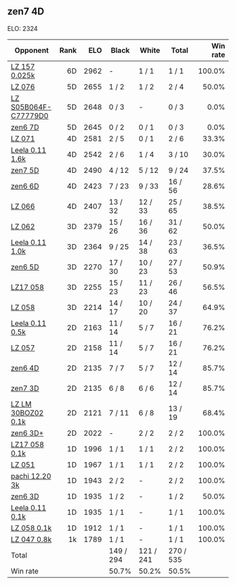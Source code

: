 ## zen7 4D ##

ELO: 2324

Opponent | Rank | ELO | Black | White | Total | Win rate
---------|-----:|----:|-------|-------|-------|-------:
[LZ 157 0.025k](LZ%20157%200.025k.md) | 6D | 2962 | - | 1 / 1 | 1 / 1 | 100.0%
[LZ 076](LZ%20076.md) | 5D | 2655 | 1 / 2 | 1 / 2 | 2 / 4 | 50.0%
[LZ S05B064F-C77779D0](LZ%20S05B064F-C77779D0.md) | 5D | 2648 | 0 / 3 | - | 0 / 3 | 0.0%
[zen6 7D](zen6%207D.md) | 5D | 2645 | 0 / 2 | 0 / 1 | 0 / 3 | 0.0%
[LZ 071](LZ%20071.md) | 4D | 2581 | 2 / 5 | 0 / 1 | 2 / 6 | 33.3%
[Leela 0.11 1.6k](Leela%200.11%201.6k.md) | 4D | 2542 | 2 / 6 | 1 / 4 | 3 / 10 | 30.0%
[zen7 5D](zen7%205D.md) | 4D | 2490 | 4 / 12 | 5 / 12 | 9 / 24 | 37.5%
[zen6 6D](zen6%206D.md) | 4D | 2423 | 7 / 23 | 9 / 33 | 16 / 56 | 28.6%
[LZ 066](LZ%20066.md) | 4D | 2407 | 13 / 32 | 12 / 33 | 25 / 65 | 38.5%
[LZ 062](LZ%20062.md) | 3D | 2379 | 15 / 26 | 16 / 36 | 31 / 62 | 50.0%
[Leela 0.11 1.0k](Leela%200.11%201.0k.md) | 3D | 2364 | 9 / 25 | 14 / 38 | 23 / 63 | 36.5%
[zen6 5D](zen6%205D.md) | 3D | 2270 | 17 / 30 | 10 / 23 | 27 / 53 | 50.9%
[LZ17 058](LZ17%20058.md) | 3D | 2255 | 15 / 23 | 11 / 23 | 26 / 46 | 56.5%
[LZ 058](LZ%20058.md) | 3D | 2214 | 14 / 17 | 10 / 20 | 24 / 37 | 64.9%
[Leela 0.11 0.5k](Leela%200.11%200.5k.md) | 2D | 2163 | 11 / 14 | 5 / 7 | 16 / 21 | 76.2%
[LZ 057](LZ%20057.md) | 2D | 2158 | 11 / 14 | 5 / 7 | 16 / 21 | 76.2%
[zen6 4D](zen6%204D.md) | 2D | 2135 | 7 / 7 | 5 / 7 | 12 / 14 | 85.7%
[zen7 3D](zen7%203D.md) | 2D | 2135 | 6 / 8 | 6 / 6 | 12 / 14 | 85.7%
[LZ LM 30BOZ02 0.1k](LZ%20LM%2030BOZ02%200.1k.md) | 2D | 2121 | 7 / 11 | 6 / 8 | 13 / 19 | 68.4%
[zen6 3D+](zen6%203D+.md) | 2D | 2022 | - | 2 / 2 | 2 / 2 | 100.0%
[LZ17 058 0.1k](LZ17%20058%200.1k.md) | 1D | 1996 | 1 / 1 | 1 / 1 | 2 / 2 | 100.0%
[LZ 051](LZ%20051.md) | 1D | 1967 | 1 / 1 | 1 / 1 | 2 / 2 | 100.0%
[pachi 12.20 3k](pachi%2012.20%203k.md) | 1D | 1943 | 2 / 2 | - | 2 / 2 | 100.0%
[zen6 3D](zen6%203D.md) | 1D | 1935 | 1 / 2 | - | 1 / 2 | 50.0%
[Leela 0.11 0.1k](Leela%200.11%200.1k.md) | 1D | 1935 | 1 / 1 | - | 1 / 1 | 100.0%
[LZ 058 0.1k](LZ%20058%200.1k.md) | 1D | 1912 | 1 / 1 | - | 1 / 1 | 100.0%
[LZ 047 0.8k](LZ%20047%200.8k.md) | 1k | 1789 | 1 / 1 | - | 1 / 1 | 100.0%
Total | | | 149 / 294 | 121 / 241 | 270 / 535 | 
Win rate| | | 50.7% | 50.2% | 50.5% | 
